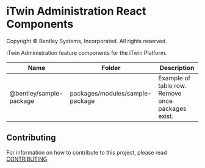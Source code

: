 # iTwin Administration React Components

Copyright © Bentley Systems, Incorporated. All rights reserved.

iTwin Administration feature components for the iTwin Platform.

| Name                    | Folder                          | Description                                       |
| ----------------------- | ------------------------------- | ------------------------------------------------- |
| @bentley/sample-package | packages/modules/sample-package | Example of table row. Remove once packages exist. |

## Contributing

For information on how to contribute to this project, please read [CONTRIBUTING](CONTRIBUTING.MD).
